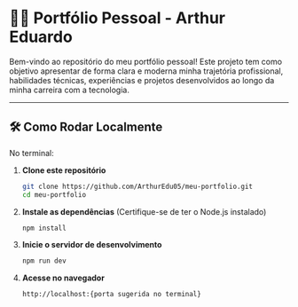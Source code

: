 # 🧑‍💻 Portfólio Pessoal - Arthur Eduardo

Bem-vindo ao repositório do meu portfólio pessoal! Este projeto tem como objetivo apresentar de forma clara e moderna minha trajetória profissional, habilidades técnicas, experiências e projetos desenvolvidos ao longo da minha carreira com a tecnologia.

---

## 🛠️ Como Rodar Localmente
No terminal:
1.  **Clone este repositório**

    ```bash
    git clone https://github.com/ArthurEdu05/meu-portfolio.git
    cd meu-portfolio
    ```

2.  **Instale as dependências** (Certifique-se de ter o Node.js instalado)


    ```bash
    npm install
    ```

3.  **Inicie o servidor de desenvolvimento**

    ```bash
    npm run dev
    ```

4.  **Acesse no navegador**

    ```text
    http://localhost:{porta sugerida no terminal}
    ```
